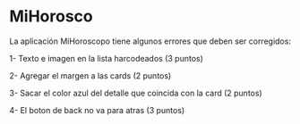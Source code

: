 # MiHorosco

La aplicación MiHoroscopo tiene algunos errores que deben ser corregidos:

1- Texto e imagen en la lista harcodeados (3 puntos)

2- Agregar el margen a las cards (2 puntos)

3- Sacar el color azul del detalle que coincida con la card (2 puntos)

4- El boton de back no va para atras (3 puntos)
